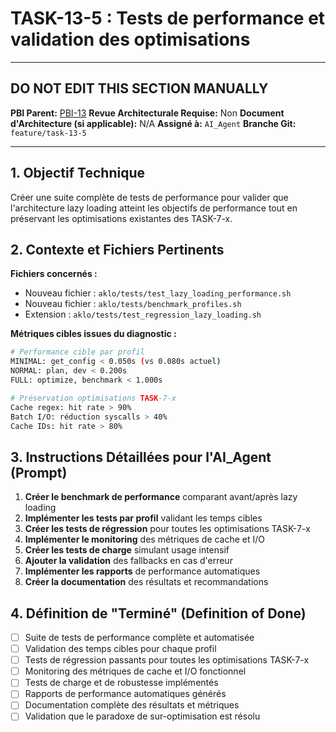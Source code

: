 # TASK-13-5 : Tests de performance et validation des optimisations

---

## DO NOT EDIT THIS SECTION MANUALLY

**PBI Parent:** [PBI-13](../00-pbi/PBI-13-PROPOSED.md)
**Revue Architecturale Requise:** Non
**Document d'Architecture (si applicable):** N/A
**Assigné à:** `AI_Agent`
**Branche Git:** `feature/task-13-5`

---

## 1. Objectif Technique

Créer une suite complète de tests de performance pour valider que l'architecture lazy loading atteint les objectifs de performance tout en préservant les optimisations existantes des TASK-7-x.

## 2. Contexte et Fichiers Pertinents

**Fichiers concernés :**
- Nouveau fichier : `aklo/tests/test_lazy_loading_performance.sh`
- Nouveau fichier : `aklo/tests/benchmark_profiles.sh`
- Extension : `aklo/tests/test_regression_lazy_loading.sh`

**Métriques cibles issues du diagnostic :**
```bash
# Performance cible par profil
MINIMAL: get_config < 0.050s (vs 0.080s actuel)
NORMAL: plan, dev < 0.200s  
FULL: optimize, benchmark < 1.000s

# Préservation optimisations TASK-7-x
Cache regex: hit rate > 90%
Batch I/O: réduction syscalls > 40%
Cache IDs: hit rate > 80%
```

## 3. Instructions Détaillées pour l'AI_Agent (Prompt)

1. **Créer le benchmark de performance** comparant avant/après lazy loading
2. **Implémenter les tests par profil** validant les temps cibles
3. **Créer les tests de régression** pour toutes les optimisations TASK-7-x
4. **Implémenter le monitoring** des métriques de cache et I/O
5. **Créer les tests de charge** simulant usage intensif
6. **Ajouter la validation** des fallbacks en cas d'erreur
7. **Implémenter les rapports** de performance automatiques
8. **Créer la documentation** des résultats et recommandations

## 4. Définition de "Terminé" (Definition of Done)

- [ ] Suite de tests de performance complète et automatisée
- [ ] Validation des temps cibles pour chaque profil
- [ ] Tests de régression passants pour toutes les optimisations TASK-7-x
- [ ] Monitoring des métriques de cache et I/O fonctionnel
- [ ] Tests de charge et de robustesse implémentés
- [ ] Rapports de performance automatiques générés
- [ ] Documentation complète des résultats et métriques
- [ ] Validation que le paradoxe de sur-optimisation est résolu